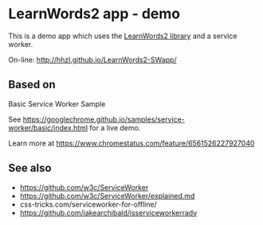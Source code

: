 LearnWords2 app - demo
=======================================


This is a demo app which uses the [LearnWords2 library](https://github.com/hhzl/LearnWords2) and a service worker.

On-line: http://hhzl.github.io/LearnWords2-SWapp/


Based on
--------

Basic Service Worker Sample

See https://googlechrome.github.io/samples/service-worker/basic/index.html for a live demo.

Learn more at https://www.chromestatus.com/feature/6561526227927040


See also
--------

- https://github.com/w3c/ServiceWorker
- https://github.com/w3c/ServiceWorker/explained.md
- css-tricks.com/serviceworker-for-offline/
- https://github.com/jakearchibald/isserviceworkerrady
